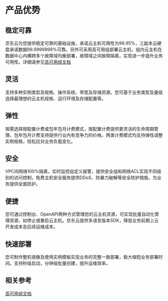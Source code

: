 # 产品优势
## 稳定可靠
京东云为您提供稳定可靠的基础设施，承诺云主机可用性为99.95%，三副本云硬盘承诺数据99.9999999%可靠。另外可采用高可用组部署云主机，组内云主机在数据中心内横跨多个故障域均衡部署，故障域之间故障隔离，实现进一步提升业务可用性。详细请参见[高可用组文档](../../Availability-Group/Introduction/Product-Overview.md)
## 灵活
支持多种实例类型及规格、操作系统、带宽及存储资源。您可基于业务类型及量级选择最理想的云主机规格、运行环境及存储配置等。
## 弹性 
按需选择按配置计费或包年包月计费模式，按配置计费提供更灵活的生命周期管理，包年包月计费支持提供行业内有竞争力的价格。两类计费模式均支持弹性调整实例规格，轻松应对业务负载变化。
## 安全
VPC间网络100%隔离，实时监控自定义报警，提供安全组和网络ACL实现不同级别的访问控制，免费主机安全服务提供DDoS、防暴力破解等安全防护措施，为业务提供全面防护。
## 便捷
您可通过控制台、OpenAPI两种方式管理您的云主机资源，可实现批量自动化管理资源，如停止或重启云主机。京东云提供多语言版本SDK，降低业务前期上云开发成本及后续运维成本。
## 快速部署
您可制作整机镜像及使用实例模板实现业务的完整一致部署，极大缩短业务部署时间。支持秒级启动，分钟级批量创建，提升运维效率。

## 相关参考

[高可用组文档](../../Availability-Group/Introduction/Product-Overview.md)



